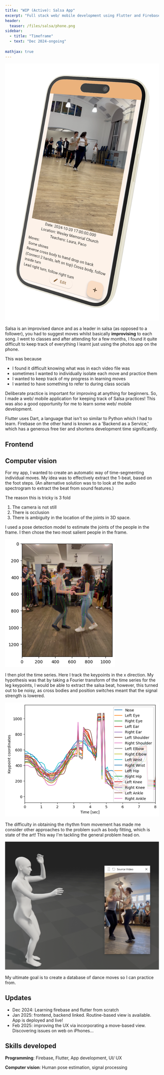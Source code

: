 ```yaml
---
title: "WIP (Active): Salsa App"
excerpt: "Full stack web/ mobile development using Flutter and Firebase."
header:
  teaser: /files/salsa/phone.png
sidebar:
  - title: "Timeframe"
  - text: "Dec 2024-ongoing"

mathjax: true
---
```


![Salsa](/files/salsa/phone.png)

Salsa is an improvised dance and as a leader in salsa (as opposed to a follower), you had to suggest moves whilst basically **improvising** to each song. I went to classes and after attending for a few months, I found it quite difficult to keep track of everything I learnt just using the photos app on the phone.

This was because

- I found it difficult knowing what was in each video file was
- sometimes I wanted to individually isolate each move and practice them
- I wanted to keep track of my progress in learning moves
- I wanted to have something to refer to during class socials

Deliberate practice is important for improving at anything for beginners. So, I made a web/ mobile application for keeping track of Salsa practices! This was also a good opportunity for me to learn some web/ mobile development.

Flutter uses Dart, a language that isn't so similar to Python which I had to learn. Firebase on the other hand is known as a 'Backend as a Service,' which has a generous free tier and shortens development time significantly.

## Frontend

## Computer vision

For my app, I wanted to create an automatic way of time-segmenting individual moves. My idea was to effectively extract the 1-beat, based on the foot steps. (An alternative solution was to to look at the audio spectrogram to extract the beat from sound features.)

The reason this is tricky is 3 fold

1.  The camera is not still
2.  There is occlusion
3.  There is ambiguity in the location of the joints in 3D space.

I used a pose detection model to estimate the joints of the people in the frame. I then chose the two most salient people in the frame.

![alt text](/files/salsa/pose.png)

I then plot the time series. Here I track the keypoints in the x direction. My hypothesis was that by taking a Fourier transform of the time series for the leg keypoints, I would be able to extract the salsa beat, however, this turned out to be noisy, as cross bodies and position switches meant that the signal strength is lowered.

![alt text](/files/salsa/features.png)

The difficulty in obtaining the rhythm from movement has made me consider other approaches to the problem such as body fitting, which is state of the art! This way I'm tackling the general problem head on.

![alt text](/files/salsa/body_fitting.png)

My ultimate goal is to create a database of dance moves so I can practice from.

## Updates

- Dec 2024: Learning firebase and flutter from scratch
- Jan 2025: frontend, backend linked. Routine-based view is available. App is deployed and live!
- Feb 2025: improving the UX via incorporating a move-based view. Discovering issues on web on iPhones...

## Skills developed

**Programming**: Firebase, Flutter, App development, UI/ UX

**Computer vision**: Human pose estimation, signal processing

